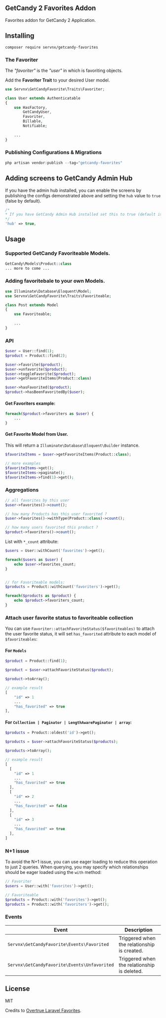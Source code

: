 ## GetCandy 2 Favorites Addon

Favorites addon for GetCandy 2 Application.

## Installing

```
composer require servnx/getcandy-favorites
```

### The Favoriter
The *"favoriter"* is the *"user"* in which is favoriting objects.

Add the **Favoriter Trait** to your desired User model.
```php
use Servnx\GetCandyFavorite\Traits\Favoriter;

class User extends Authenticatable
{
    use HasFactory,
        GetCandyUser,
        Favoriter,
        Billable,
        Notifiable;
       
    ...
}
```

### Publishing Configurations & Migrations

```php
php artisan vendor:publish --tag="getcandy-favorites"
```

## Adding screens to GetCandy Admin Hub
If you have the admin hub installed, you can enable the screens by publishing the 
configs demonstrated above and setting the `hub` value to `true` (false by default).
```php
/*
* If you have GetCandy Admin Hub installed set this to true (default is false).
*/
'hub' => true,
```

## Usage

### Supported GetCandy Favoriteable Models.
```php 
GetCandy\Models\Product::class
... more to come ...
```

### Adding favoritebale to your own Models.
```php 
use Illuminate\Database\Eloquent\Model;
use Servnx\GetCandyFavorite\Traits\Favoriteable;

class Post extends Model
{
    use Favoriteable;
    
    ...
}
```

### API

```php
$user = User::find(1);
$product = Product::find(2);

$user->favorite($product);
$user->unfavorite($product);
$user->toggleFavorite($product);
$user->getFavoriteItems(Product::class)

$user->hasFavorited($product);
$product->hasBeenFavoritedBy($user);
```

#### Get Favoriters example:

```php
foreach($product->favoriters as $user) {
    ...
}
```

#### Get Favorite Model from User.
This will return a `Illuminate\Database\Eloquent\Builder` instance.

```php
$favoriteItems = $user->getFavoriteItems(Product::class);

// more examples
$favoriteItems->get();
$favoriteItems->paginate();
$favoriteItems->find(1)->get();
```

### Aggregations

```php
// all favorites by this user
$user->favorites()->count();

// how many Products has this user favorited ?
$user->favorites()->withType(Product::class)->count();

// how many users favorited this product ?
$product->favoriters()->count();
```

List with `*_count` attribute:

```php
$users = User::withCount('favorites')->get();

foreach($users as $user) {
    echo $user->favorites_count;
}


// for Favoriteable models:
$products = Product::withCount('favoriters')->get();

foreach($products as $product) {
    echo $product->favoriters_count;
}
```

### Attach user favorite status to favoriteable collection

You can use `Favoriter::attachFavoriteStatus($favoriteables)` to attach the user favorite status, it will set `has_favorited` attribute to each model of `$favoriteables`:

#### For `Models`

```php
$product = Product::find(1);

$product = $user->attachFavoriteStatus($product);

$product->toArray();

// example result
[
    "id" => 1
    ...
    "has_favorited" => true
],
```

#### For `Collection | Paginator | LengthAwarePaginator | array`:

```php
$products = Product::oldest('id')->get();

$products = $user->attachFavoriteStatus($products);

$products->toArray();

// example result
[
  [
    "id" => 1
    ...
    "has_favorited" => true
  ],
  [
    "id" => 2
    ...
    "has_favorited" => false
  ],
  [
    "id" => 3
    ...
    "has_favorited" => true
  ],
]
```

### N+1 issue

To avoid the N+1 issue, you can use eager loading to reduce this operation to just 2 queries. 
When querying, you may specify which relationships should be eager loaded using the `with` method:

```php
// Favoriter
$users = User::with('favorites')->get();

// Favoriteable
$products = Product::with('favorites')->get();
$products = Product::with('favoriters')->get();
```

### Events

| **Event**                                     | **Description**                             |
| --------------------------------------------- | ------------------------------------------- |
| `Servnx\GetCandyFavorite\Events\Favorited`   | Triggered when the relationship is created. |
| `Servnx\GetCandyFavorite\Events\Unfavorited` | Triggered when the relationship is deleted. |

## License

MIT

Credits to [Overtrue Laravel Favorites](https://github.com/overtrue/laravel-favorite).
